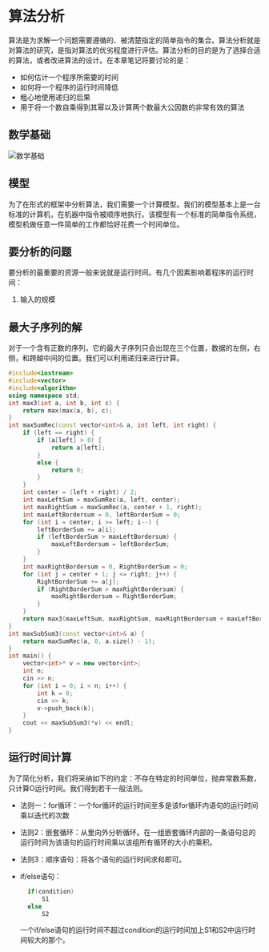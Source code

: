 # 算法分析

算法是为求解一个问题需要遵循的、被清楚指定的简单指令的集合。算法分析就是对算法的研究，是指对算法的优劣程度进行评估。算法分析的目的是为了选择合适的算法，或者改进算法的设计。在本章笔记将要讨论的是：

+ 如何估计一个程序所需要的时间
+ 如何将一个程序的运行时间降低
+ 粗心地使用递归的后果
+ 用于将一个数自乘得到其幂以及计算两个数最大公因数的非常有效的算法

## 数学基础

![数学基础](../img/math_basic.png)

## 模型

为了在形式的框架中分析算法，我们需要一个计算模型。我们的模型基本上是一台标准的计算机，在机器中指令被顺序地执行。该模型有一个标准的简单指令系统，模型机做任意一件简单的工作都恰好花费一个时间单位。

## 要分析的问题

要分析的最重要的资源一般来说就是运行时间。有几个因素影响着程序的运行时间：

1. 输入的规模

## 最大子序列的解
对于一个含有正数的序列，它的最大子序列只会出现在三个位置，数据的左侧，右侧，和跨越中间的位置。我们可以利用递归来进行计算。
```Cpp
#include<iostream>
#include<vector>
#include<algorithm>
using namespace std;
int max3(int a, int b, int c) {
	return max(max(a, b), c);
}
int maxSumRec(const vector<int>& a, int left, int right) {
	if (left == right) {
		if (a[left] > 0) {
			return a[left];
		}
		else {
			return 0;
		}
	}
	int center = (left + right) / 2;
	int maxLeftSum = maxSumRec(a, left, center);
	int maxRightSum = maxSumRec(a, center + 1, right);
	int maxLeftBordersum = 0, leftBorderSum = 0;
	for (int i = center; i >= left; i--) {
		leftBorderSum += a[i];
		if (leftBorderSum > maxLeftBordersum) {
			maxLeftBordersum = leftBorderSum;
		}
	}
	int maxRightBordersum = 0, RightBorderSum = 0;
	for (int j = center + 1; j <= right; j++) {
		RightBorderSum += a[j];
		if (RightBorderSum > maxRightBordersum) {
			maxRightBordersum = RightBorderSum;
		}
	}
	return max3(maxLeftSum, maxRightSum, maxRightBordersum + maxLeftBordersum);
}
int maxSubSum3(const vector<int>& a) {
	return maxSumRec(a, 0, a.size() - 1);
}
int main() {
	vector<int>* v = new vector<int>;
	int n;
	cin >> n;
	for (int i = 0; i < n; i++) {
		int k = 0;
		cin >> k;
		v->push_back(k);
	}
	cout << maxSubSum3(*v) << endl;
}
```
## 运行时间计算

为了简化分析，我们将采纳如下的约定：不存在特定的时间单位，抛弃常数系数，只计算O运行时间。我们得到若干一般法则。

+ 法则一：for循环：一个for循环的运行时间至多是该for循环内语句的运行时间乘以迭代的次数
+ 法则2：嵌套循环：从里向外分析循环。在一组嵌套循环内部的一条语句总的运行时间为该语句的运行时间乘以该组所有循环的大小的乘积。
+ 法则3：顺序语句：将各个语句的运行时间求和即可。
+ if/else语句：

  ```cpp
    if(condition)
        S1
    else
        S2
  ```

  一个if/else语句的运行时间不超过condition的运行时间加上S1和S2中运行时间较大的那个。
